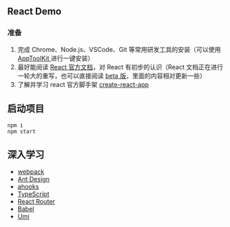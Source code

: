 ## React Demo
### 准备
1. 完成 Chrome、Node.js、VSCode、Git 等常用研发工具的安装（可以使用 [AppToolKit ](https://github.com/apptools-lab/AppToolkit)进行一键安装）
2. 最好能阅读 [React 官方文档](https://reactjs.org/)，对 React 有初步的认识（React 文档正在进行一轮大的重写，也可以直接阅读 [beta 版](https://reactjs.bootcss.com/)，里面的内容相对更新一些）
3. 了解并学习 react 官方脚手架 [create-react-app](https://github.com/facebook/create-react-app)

   
## 启动项目
```shell
npm i
npm start
```

## 深入学习
- [webpack](https://webpack.docschina.org/concepts/)
- [Ant Design](https://ant.design/index-cn)
- [ahooks](https://ahooks.js.org/zh-CN/)
- [TypeScript](https://www.typescriptlang.org/)
- [React Router](https://reactrouter.com/docs/en/v6)
- [Babel](https://babeljs.io/repl#?browsers=defaults%2C%20not%20ie%2011%2C%20not%20ie_mob%2011&build=&builtIns=false&corejs=3.6&spec=false&loose=false&code_lz=GYVwdgxgLglg9mABACwKYBt1wBQEpEDeAUIogE6pQhlIA8AJjAG4B8AEhlogO5xnr0AhLQD0jVgG4iAXyA&debug=false&forceAllTransforms=false&shippedProposals=false&circleciRepo=&evaluate=true&fileSize=false&timeTravel=false&sourceType=module&lineWrap=false&presets=es2015%2Creact%2Cstage-0&prettier=false&targets=&version=7.17.4&externalPlugins=&assumptions=%7B%7D)
- [Umi](https://umijs.org/zh-CN/docs)
